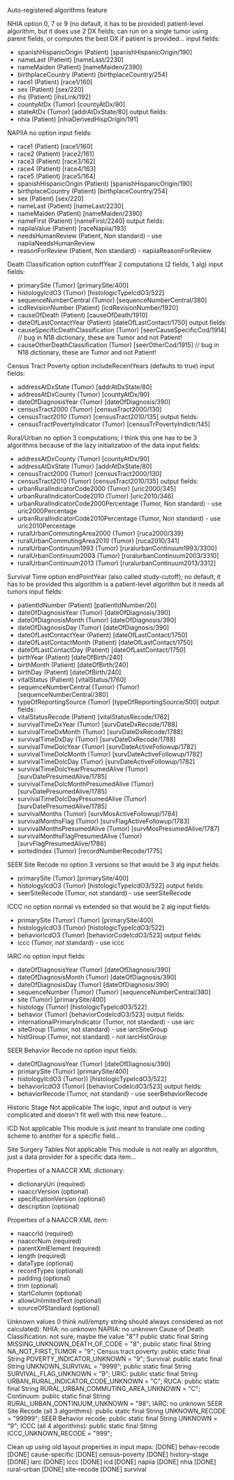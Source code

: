Auto-registered algorithms feature

NHIA
option 0, 7 or 9 (no default, it has to be provided)
patient-level algorithm, but it does use 2 DX fields; can run on a single tumor using parent fields, or computes the best DX if patient is provided...
input fields:
- spanishHispanicOrigin (Patient) [spanishHispanicOrigin/190]
- nameLast (Patient) [nameLast/2230]
- nameMaiden (Patient) [nameMaiden/2390]
- birthplaceCountry (Patient) [birthplaceCountry/254]
- race1 (Patient) [race1/160]
- sex (Patient) [sex/220]
- ihs (Patient) [ihsLink/192]
- countyAtDx (Tumor) [countyAtDx/90]
- stateAtDx (Tumor) [addrAtDxState/80]
output fields:
- nhia (Patient) [nhiaDerivedHispOrigin/191]

NAPIIA
no option
input fields:
- race1 (Patient) [race1/160]
- race2 (Patient) [race2/161]
- race3 (Patient) [race3/162]
- race4 (Patient) [race4/163]
- race5 (Patient) [race5/164]
- spanishHispanicOrigin (Patient) [spanishHispanicOrigin/190]
- birthplaceCountry (Patient) [birthplaceCountry/254]
- sex (Patient) [sex/220]
- nameLast (Patient) [nameLast/2230]
- nameMaiden (Patient) [nameMaiden/2390]
- nameFirst (Patient) [nameFirst/2240]
output fields:
- napiiaValue (Patient) [raceNapiia/193]
- needsHumanReview (Patient, Non standard) - use napiiaNeedsHumanReview
- reasonForReview (Patient, Non standard) - napiiaReasonForReview

Death Classification
option cutoffYear
2 computations (2 fields, 1 alg)
input fields:
- primarySite (Tumor) [primarySite/400]
- histologyIcdO3 (Tumor) [histologicTypeIcdO3/522]
- sequenceNumberCentral (Tumor) [sequenceNumberCentral/380]
- icdRevisionNumber (Patient) [icdRevisionNumber/1920]
- causeOfDeath (Patient) [causeOfDeath/1910]
- dateOfLastContactYear (Patient) [dateOfLastContact/1750]
output fields:
- causeSpecificDeathClassification (Tumor) [seerCauseSpecificCod/1914] // bug in N18 dictionary, these are Tumor and not Patient!
- causeOtherDeathClassification (Tumor) [seerOtherCod/1915] // bug in N18 dictionary, these are Tumor and not Patient!

Census Tract Poverty
option includeRecentYears (defaults to true)
input fields:
- addressAtDxState (Tumor) [addrAtDxState/80]
- addressAtDxCounty (Tumor) [countyAtDx/90]
- dateOfDiagnosisYear (Tumor) [dateOfDiagnosis/390]
- censusTract2000 (Tumor) [censusTract2000/130]
- censusTract2010 (Tumor) [censusTract2010/135]
output fields:
- censusTractPovertyIndicator (Tumor) [censusTrPovertyIndictr/145]

Rural/Urban
no option
3 computations; I think this one has to be 3 algorithms because of the lazy initialization of the data
input fields:
- addressAtDxCounty (Tumor) [countyAtDx/90]
- addressAtDxState (Tumor) [addrAtDxState/80]
- censusTract2000 (Tumor) [censusTract2000/130]
- censusTract2010 (Tumor) [censusTract2010/135]
output fields:
- urbanRuralIndicatorCode2000 (Tumor) [uric2000/345]
- urbanRuralIndicatorCode2010 (Tumor) [uric2010/346]
- urbanRuralIndicatorCode2000Percentage (Tumor, Non standard) - use uric2000Percentage
- urbanRuralIndicatorCode2010Percentage (Tumor, Non standard) - use uric2010Percentage
- ruralUrbanCommutingArea2000 (Tumor) [ruca2000/339]
- ruralUrbanCommutingArea2010 (Tumor) [ruca2010/341]
- ruralUrbanContinuum1993 (Tumor) [ruralurbanContinuum1993/3300]
- ruralUrbanContinuum2003 (Tumor) [ruralurbanContinuum2003/3310]
- ruralUrbanContinuum2013 (Tumor) [ruralurbanContinuum2013/3312]

Survival Time
option endPointYear (also called study-cutoff); no default, it has to be provided
this algorithm is a patient-level algorithm but it needs all tumors
input fields:
- patientIdNumber (Patient) [patientIdNumber/20]
- dateOfDiagnosisYear (Tumor) [dateOfDiagnosis/390]
- dateOfDiagnosisMonth (Tumor) [dateOfDiagnosis/390]
- dateOfDiagnosisDay (Tumor) [dateOfDiagnosis/390]
- dateOfLastContactYear (Patient) [dateOfLastContact/1750]
- dateOfLastContactMonth (Patient) [dateOfLastContact/1750]
- dateOfLastContactDay (Patient) [dateOfLastContact/1750]
- birthYear (Patient) [dateOfBirth/240]
- birthMonth (Patient) [dateOfBirth/240]
- birthDay (Patient) [dateOfBirth/240]
- vitalStatus (Patient) [vitalStatus/1760]
- sequenceNumberCentral (Tumor) (Tumor) [sequenceNumberCentral/380]
- typeOfReportingSource (Tumor) [typeOfReportingSource/500]
output fields:
- vitalStatusRecode (Patient) [vitalStatusRecode/1762]
- survivalTimeDxYear (Tumor) [survDateDxRecode/1788]
- survivalTimeDxMonth (Tumor) [survDateDxRecode/1788]
- survivalTimeDxDay (Tumor) [survDateDxRecode/1788]
- survivalTimeDolcYear (Tumor) [survDateActiveFollowup/1782]
- survivalTimeDolcMonth (Tumor) [survDateActiveFollowup/1782]
- survivalTimeDolcDay (Tumor) [survDateActiveFollowup/1782]
- survivalTimeDolcYearPresumedAlive (Tumor) [survDatePresumedAlive/1785]
- survivalTimeDolcMonthPresumedAlive (Tumor) [survDatePresumedAlive/1785]
- survivalTimeDolcDayPresumedAlive (Tumor) [survDatePresumedAlive/1785]
- survivalMonths (Tumor) [survMosActiveFollowup/1784]
- survivalMonthsFlag (Tumor) [survFlagActiveFollowup/1783]
- survivalMonthsPresumedAlive (Tumor) [survMosPresumedAlive/1787]
- survivalMonthsFlagPresumedAlive (Tumor) [survFlagPresumedAlive/1786]
- sortedIndex (Tumor) [recordNumberRecode/1775]

SEER Site Recode
no option
3 versions so that would be 3 alg
input fields:
- primarySite (Tumor) [primarySite/400]
- histologyIcdO3 (Tumor) [histologicTypeIcdO3/522]
output fields:
- seerSiteRecode (Tumor, not standard) - use seerSiteRecode

ICCC
no option
normal vs extended so that would be 2 alg
input fields:
- primarySite (Tumor) (Tumor) [primarySite/400]
- histologyIcdO3 (Tumor) [histologicTypeIcdO3/522]
- behaviorIcdO3 (Tumor) [behaviorCodeIcdO3/523]
output fields:
- iccc (Tumor, not standard) - use iccc

IARC
no option
input fields:
- dateOfDiagnosisYear (Tumor) [dateOfDiagnosis/390]
- dateOfDiagnosisMonth (Tumor) [dateOfDiagnosis/390]
- dateOfDiagnosisDay (Tumor) [dateOfDiagnosis/390]
- sequenceNumber (Tumor) (Tumor) [sequenceNumberCentral/380]
- site (Tumor) [primarySite/400]
- histology (Tumor) [histologicTypeIcdO3/522]
- behavior (Tumor) [behaviorCodeIcdO3/523]
output fields:
- internationalPrimaryIndicator (Tumor, not standard) - use iarc
- siteGroup (Tumor, not standard) - use iarcSiteGroup
- histGroup (Tumor, not standard) - not iarcHistGroup

SEER Behavior Recode
no option
input fields:
- dateOfDiagnosisYear (Tumor) [dateOfDiagnosis/390]
- primarySite (Tumor) [primarySite/400]
- histologyIcdO3 (Tumor)) [histologicTypeIcdO3/522]
- behaviorIcdO3 (Tumor) [behaviorCodeIcdO3/523]
output fields:
- behaviorRecode (Tumor, not standard) - use seerBehaviorRecode

Historic Stage
Not applicable
The logic, input and output is very complicated and doesn't fit well with this new feature...

ICD
Not applicable
This module is just meant to translate one coding scheme to another for a specific field...

Site Surgery Tables
Not applicable
This module is not really an algorithm, just a data provider for a specific data item...


Properties of a NAACCR XML dictionary:
- dictionaryUri (required)
- naaccrVersion (optional)
- specificationVersion (optional)
- description (optional)

Properties of a NAACCR XML item:
- naaccrId (required)
- naaccrNum (required)
- parentXmlElement (required)
- length (required)
- dataType (optional)
- recordTypes  (optional)
- padding (optional)
- trim (optional)
- startColumn (optional)
- allowUnlimitedText (optional)
- sourceOfStandard (optional)


Unknown values (I think null/empty string should always considered as not calculated):
NHIA:
    no unknown
NAPIIA:
    no unknown
Cause of Death Classification: not sure, maybe the value "8"?
    public static final String MISSING_UNKNOWN_DEATH_OF_CODE = "8";
    public static final String NA_NOT_FIRST_TUMOR = "9";
Census tract poverty:
    public static final String POVERTY_INDICATOR_UNKNOWN = "9";
Survival:
    public static final String UNKNOWN_SURVIVAL = "9999";
    public static final String SURVIVAL_FLAG_UNKNOWN = "9";
URIC:
    public static final String URBAN_RURAL_INDICATOR_CODE_UNKNOWN = "C";
RUCA:
    public static final String RURAL_URBAN_COMMUTING_AREA_UNKNOWN = "C";
Continuum:
    public static final String RURAL_URBAN_CONTINUUM_UNKNOWN = "98";
IARC:
    no unknown
SEER Site Recode (all 3 algorithms):
    public static final String UNKNOWN_RECODE = "99999";
SEER Behavior recode:
    public static final String UNKNOWN = "9";
ICCC (all 4 algorithms):
    public static final String ICCC_UNKNOWN_RECODE = "999";


Clean up using old layout properties in input maps:
[DONE] behav-recode
[DONE] cause-specific
[DONE] census-poverty
[DONE] history-stage
[DONE] iarc
[DONE] iccc
[DONE] icd
[DONE] napiia
[DONE] nhia
[DONE] rural-urban
[DONE] site-recode
[DONE] survival

